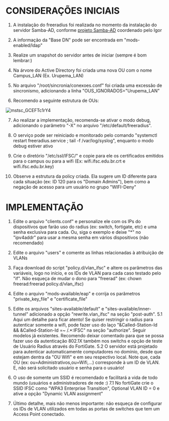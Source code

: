 # CONSIDERAÇÕES INICIAIS

1. A instalação do freeradius foi realizada no momento da instalação do servidor Samba-AD, conforme [projeto Samba-AD]([http://www.google.fr/](https://git.ifsc.edu.br/ctic/cte/samba4/samba4-ad) "Samba-AD IFSC") coordenado pelo Igor

2. A informação da "Base DN" pode ser encontrada em "mods-enabled/ldap"

3. Realize um snapshot do servidor antes de iniciar (sempre é bom lembrar:)

4. Na árvore do Active Directory foi criada uma nova OU com o nome Campus_LAN (Ex. Urupema_LAN)

5. No arquivo "/root/sincronia/conexoes.conf" foi criada uma excessão de sincronismo, adicionando a linha "OUS_IGNORADOS="Urupema_LAN"

6. Recomendo a seguinte estrutura de OUs:

![mstsc_GCEFTc1rY4](https://github.com/verzeletti/freeradius/assets/23221957/c68d673b-3c3e-4e1a-a14b-4a72e77a3def)


7. Ao realizar a implementação, recomenda-se ativar o modo debug, adicionando o parâmetro "-X" no arquivo "/etc/default/freeradius".

8. O serviço pode ser reiniciado e monitorado pelo comando "systemctl restart freeradius.service ; tail -f /var/log/syslog", enquanto o modo debug estiver ativo

9. Crie o diretório "/etc/ssl/IFSC/" e copie para ele os certificados emitidos para o campus ou para a wifi (Ex: wifi.ifsc.edu.br.crt  e wifi.ifsc.edu.br.key)

10. Observe a estrutura da policy criada. Ela sugere um ID diferente para cada situação (ex: ID 120 para os "Domain Admins"), bem como a negação de acesso para um usuário no grupo "WIFI-Deny"



# IMPLEMENTAÇÃO

1. Edite o arquivo "clients.conf" e personalize ele com os IPs do dispositivos que farão uso do radius (ex: switch, fortigate, etc) e uma senha exclusiva para cada. Ou, siga o exemplo e deixe "*" no "ipv4addr" para usar a mesma senha em vários dispositivos (não recomendado)

2. Edite o arquivo "users" e comente as linhas relacionadas à atribuição de VLANs

3. Faça download do script "policy.d/vlan_ifsc" e altere os parâmetros das variáveis, logo no início, e os IDs de VLAN para cada caso testado pelo "if". Não esqueça de mudar o dono para "freerad" (ex: chown freerad:freerad policy.d/vlan_ifsc)

4. Edite o arquivo "mods-available/eap" e corrija os parâmetros "private_key_file" e "certificate_file"

5. Edite os arquivos "sites-available/default" e "sites-available/inner-tunnel" adicionado a opção "rewrite.vlan_ifsc" na seção "post-auth". 
    5.1 Aqui um detalhe para ficar atento! Se quiser restringir o radius para autenticar somente a wifi, pode fazer uso do laço "&Called-Station-Id && &Called-Station-Id =~ /.*:IFSC" na seção "authorize". Seguir modelos já existentes. Recomendo deixar comentado para que se possa fazer uso da autenticação 802.1X também nos switchs e opção de teste de Usuário Radius através do FortiGate.
    5.2 O servidor está projetado para autenticar automaticamente computadores no domínio, desde que estejam dentra da "OU Wifi" e em seu respectivo local. Note que, cada OU (ex: ou=Administrativos,ou=Wifi,...) corresponde à um ID de VLAN. E, não será solicitado usuário e senha para o usuário!

7. O uso de somente um SSID é recomendado e facilitará a vida de todo mundo (usuários e administradores de rede :)
    7.1 No fortiGate crie o SSID IFSC como "WPA3 Enterprise Transition", Optional VLAN ID = 0 e ative a opção "Dynamic VLAN assignment"  

6. Último detalhe, mais não menos importante: não esqueça de configurar os IDs de VLAN utilizados em todas as portas de switches que tem um Access Point conectado.
